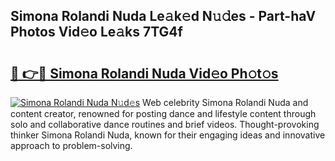 ## Simona Rolandi Nuda Le𝚊k𝚎d N𝚞𝚍es - Part-haV Photos Vid𝚎o Le𝚊ks 7TG4f

# <h2><a href="http://fbfek8o.evod.top/?m=Simona+Rolandi+Nuda">🔗 👉🔴 Simona Rolandi Nuda Vid𝚎o Ph𝚘t𝚘s</a></h2>

[![Simona Rolandi Nuda N𝚞d𝚎s](https://i.imgur.com/8V9OHl7.gif)](http://fbfek8o.evod.top/?m=Simona+Rolandi+Nuda)
Web celebrity Simona Rolandi Nuda and content creator, renowned for posting dance and lifestyle content through solo and collaborative dance routines and brief videos. Thought-provoking thinker Simona Rolandi Nuda, known for their engaging ideas and innovative approach to problem-solving. 
